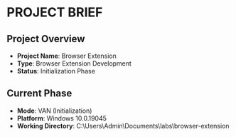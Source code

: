 # PROJECT BRIEF

## Project Overview
- **Project Name**: Browser Extension
- **Type**: Browser Extension Development
- **Status**: Initialization Phase

## Current Phase
- **Mode**: VAN (Initialization)
- **Platform**: Windows 10.0.19045
- **Working Directory**: C:\Users\Admin\Documents\labs\browser-extension
